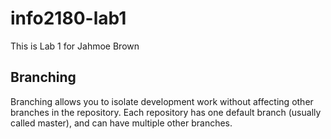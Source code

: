 # info2180-lab1
This is Lab 1 for Jahmoe Brown

## Branching
Branching allows you to isolate development work without 
affecting other branches in the repository. Each repository 
has one default branch (usually called master), and can have 
multiple other branches.
